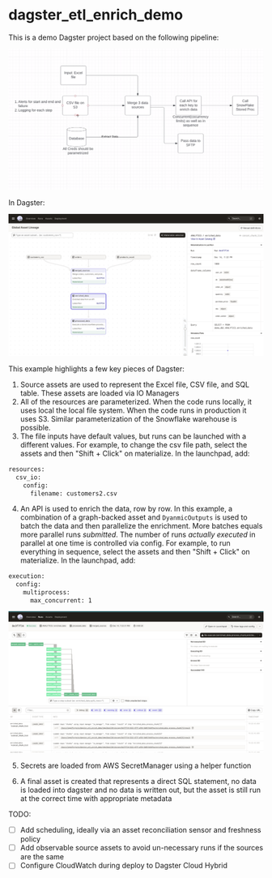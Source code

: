 # dagster_etl_enrich_demo

This is a demo Dagster project based on the following pipeline:

![](./pipeline.png)

In Dagster:

![](./assets.png)

This example highlights a few key pieces of Dagster:

1. Source assets are used to represent the Excel file, CSV file, and SQL table. These assets are loaded via IO Managers
2. All of the resources are parameterized. When the code runs locally, it uses local the local file system. When the code runs in production it uses S3. Similar parameterization of the Snowflake warehouse is possible.
3. The file inputs have default values, but runs can be launched with a different values. For example, to change the csv file path, select the assets and then "Shift + Click" on materialize. In the launchpad, add:

```
resources:
  csv_io:
    config:
      filename: customers2.csv
```

4. An API is used to enrich the data, row by row. In this example, a combination of a graph-backed asset and `DyanmicOutputs` is used to batch the data and then parallelize the enrichment. More batches equals more parallel runs _submitted_. The number of runs _actually executed_ in parallel at one time is controlled via config. For example, to run everything in sequence, select the assets and then "Shift + Click" on materialize. In the launchpad, add: 

```
execution:
  config:
    multiprocess:
      max_concurrent: 1
```

![](./parallel_runs.png)

5. Secrets are loaded from AWS SecretManager using a helper function 

6. A final asset is created that represents a direct SQL statement, no data is loaded into dagster and no data is written out, but the asset is still run at the correct time with appropriate metadata


TODO: 

- [ ] Add scheduling, ideally via an asset reconciliation sensor and freshness policy 
- [ ] Add observable source assets to avoid un-necessary runs if the sources are the same
- [ ] Configure CloudWatch during deploy to Dagster Cloud Hybrid